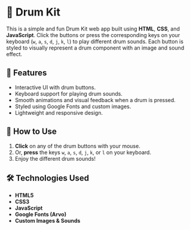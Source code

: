 # 🥁 Drum Kit

This is a simple and fun Drum Kit web app built using **HTML**, **CSS**, and **JavaScript**. Click the buttons or press the corresponding keys on your keyboard (`w`, `a`, `s`, `d`, `j`, `k`, `l`) to play different drum sounds. Each button is styled to visually represent a drum component with an image and sound effect.

## 🚀 Features

- Interactive UI with drum buttons.
- Keyboard support for playing drum sounds.
- Smooth animations and visual feedback when a drum is pressed.
- Styled using Google Fonts and custom images.
- Lightweight and responsive design.

## 🎯 How to Use

1. **Click** on any of the drum buttons with your mouse.
2. Or, **press** the keys `w`, `a`, `s`, `d`, `j`, `k`, or `l` on your keyboard.
3. Enjoy the different drum sounds!

## 🛠️ Technologies Used

- **HTML5**
- **CSS3**
- **JavaScript**
- **Google Fonts (Arvo)**
- **Custom Images & Sounds**
